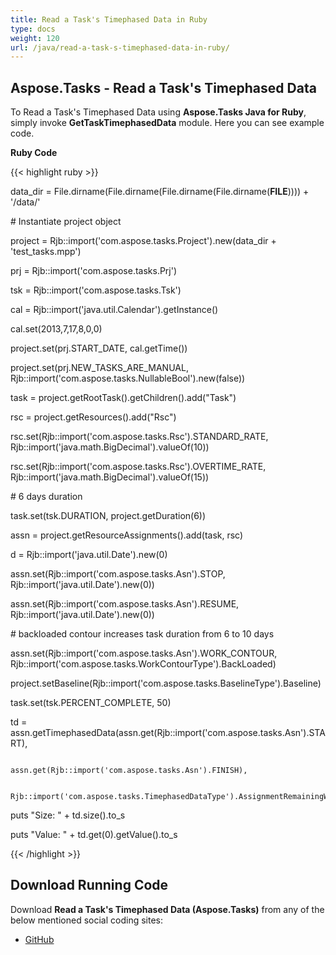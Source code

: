 ```yaml
---
title: Read a Task's Timephased Data in Ruby
type: docs
weight: 120
url: /java/read-a-task-s-timephased-data-in-ruby/
---
```


## **Aspose.Tasks - Read a Task's Timephased Data**
To Read a Task's Timephased Data using **Aspose.Tasks Java for Ruby**, simply invoke **GetTaskTimephasedData** module. Here you can see example code.

**Ruby Code**

{{< highlight ruby >}}

 data_dir = File.dirname(File.dirname(File.dirname(File.dirname(__FILE__)))) + '/data/'



\# Instantiate project object

project = Rjb::import('com.aspose.tasks.Project').new(data_dir + 'test_tasks.mpp')

prj = Rjb::import('com.aspose.tasks.Prj')

tsk = Rjb::import('com.aspose.tasks.Tsk')

cal = Rjb::import('java.util.Calendar').getInstance()

cal.set(2013,7,17,8,0,0)

project.set(prj.START_DATE, cal.getTime())

project.set(prj.NEW_TASKS_ARE_MANUAL, Rjb::import('com.aspose.tasks.NullableBool').new(false))

task = project.getRootTask().getChildren().add("Task")

rsc = project.getResources().add("Rsc")

rsc.set(Rjb::import('com.aspose.tasks.Rsc').STANDARD_RATE, Rjb::import('java.math.BigDecimal').valueOf(10))

rsc.set(Rjb::import('com.aspose.tasks.Rsc').OVERTIME_RATE, Rjb::import('java.math.BigDecimal').valueOf(15))

\# 6 days duration

task.set(tsk.DURATION, project.getDuration(6))

assn = project.getResourceAssignments().add(task, rsc)

d = Rjb::import('java.util.Date').new(0)

assn.set(Rjb::import('com.aspose.tasks.Asn').STOP, Rjb::import('java.util.Date').new(0))

assn.set(Rjb::import('com.aspose.tasks.Asn').RESUME, Rjb::import('java.util.Date').new(0))

\# backloaded contour increases task duration from 6 to 10 days

assn.set(Rjb::import('com.aspose.tasks.Asn').WORK_CONTOUR, Rjb::import('com.aspose.tasks.WorkContourType').BackLoaded)

project.setBaseline(Rjb::import('com.aspose.tasks.BaselineType').Baseline)

task.set(tsk.PERCENT_COMPLETE, 50)

td = assn.getTimephasedData(assn.get(Rjb::import('com.aspose.tasks.Asn').START), 

							assn.get(Rjb::import('com.aspose.tasks.Asn').FINISH), 

							Rjb::import('com.aspose.tasks.TimephasedDataType').AssignmentRemainingWork).toList()

puts "Size: " + td.size().to_s

puts "Value: " + td.get(0).getValue().to_s

{{< /highlight >}}
## **Download Running Code**
Download **Read a Task's Timephased Data (Aspose.Tasks)** from any of the below mentioned social coding sites:

- [GitHub](https://github.com/aspose-tasks/Aspose.Tasks-for-Java/blob/master/Plugins/Aspose_Tasks_Java_for_Ruby/lib/asposetasksjava/Tasks/gettasktimephaseddata.rb)
